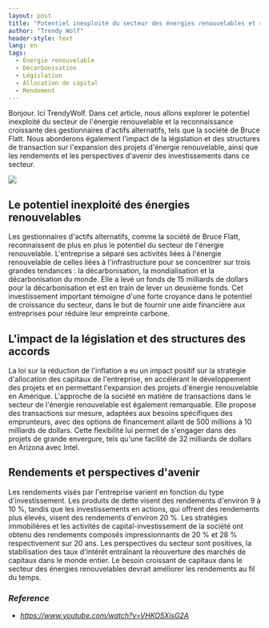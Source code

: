 ```yaml
---
layout: post
title: "Potentiel inexploité du secteur des énergies renouvelables et rôle des gestionnaires d'actifs alternatifs"
author: "Trendy Wolf"
header-style: text
lang: en
tags:
  - Énergie renouvelable
  - Décarbonisation
  - Législation
  - Allocation de capital
  - Rendement
---
```


Bonjour. Ici TrendyWolf. Dans cet article, nous allons explorer le potentiel inexploité du secteur de l'énergie renouvelable et la reconnaissance croissante des gestionnaires d'actifs alternatifs, tels que la société de Bruce Flatt. Nous aborderons également l'impact de la législation et des structures de transaction sur l'expansion des projets d'énergie renouvelable, ainsi que les rendements et les perspectives d'avenir des investissements dans ce secteur.

<img
    src="https://i.ytimg.com/vi/VHKO5XisG2A/hqdefault.jpg"
/>


## Le potentiel inexploité des énergies renouvelables
Les gestionnaires d'actifs alternatifs, comme la société de Bruce Flatt, reconnaissent de plus en plus le potentiel du secteur de l'énergie renouvelable. L'entreprise a séparé ses activités liées à l'énergie renouvelable de celles liées à l'infrastructure pour se concentrer sur trois grandes tendances : la décarbonisation, la mondialisation et la décarbonisation du monde. Elle a levé un fonds de 15 milliards de dollars pour la décarbonisation et est en train de lever un deuxième fonds. Cet investissement important témoigne d'une forte croyance dans le potentiel de croissance du secteur, dans le but de fournir une aide financière aux entreprises pour réduire leur empreinte carbone.

## L'impact de la législation et des structures des accords
La loi sur la réduction de l'inflation a eu un impact positif sur la stratégie d'allocation des capitaux de l'entreprise, en accélérant le développement des projets et en permettant l'expansion des projets d'énergie renouvelable en Amérique. L'approche de la société en matière de transactions dans le secteur de l'énergie renouvelable est également remarquable. Elle propose des transactions sur mesure, adaptées aux besoins spécifiques des emprunteurs, avec des options de financement allant de 500 millions à 10 milliards de dollars. Cette flexibilité lui permet de s'engager dans des projets de grande envergure, tels qu'une facilité de 32 milliards de dollars en Arizona avec Intel.

## Rendements et perspectives d'avenir
Les rendements visés par l'entreprise varient en fonction du type d'investissement. Les produits de dette visent des rendements d'environ 9 à 10 %, tandis que les investissements en actions, qui offrent des rendements plus élevés, visent des rendements d'environ 20 %. Les stratégies immobilières et les activités de capital-investissement de la société ont obtenu des rendements composés impressionnants de 20 % et 28 % respectivement sur 20 ans. Les perspectives du secteur sont positives, la stabilisation des taux d'intérêt entraînant la réouverture des marchés de capitaux dans le monde entier. Le besoin croissant de capitaux dans le secteur des énergies renouvelables devrait améliorer les rendements au fil du temps.


### _Reference_
- _https://www.youtube.com/watch?v=VHKO5XisG2A_

